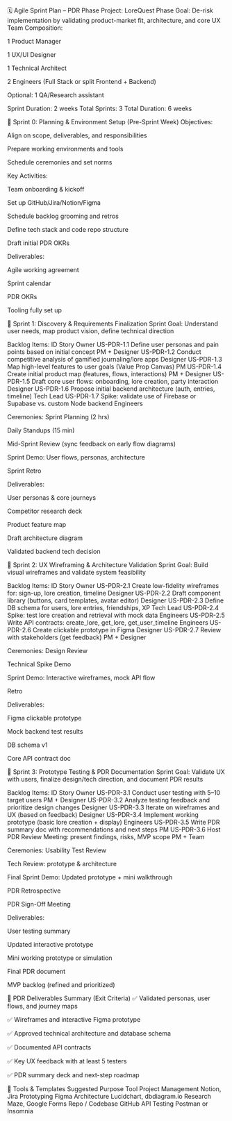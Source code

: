 🗓️ Agile Sprint Plan – PDR Phase
Project: LoreQuest
Phase Goal: De-risk implementation by validating product-market fit, architecture, and core UX
Team Composition:

1 Product Manager

1 UX/UI Designer

1 Technical Architect

2 Engineers (Full Stack or split Frontend + Backend)

Optional: 1 QA/Research assistant

Sprint Duration: 2 weeks
Total Sprints: 3
Total Duration: 6 weeks

🚀 Sprint 0: Planning & Environment Setup (Pre-Sprint Week)
Objectives:

Align on scope, deliverables, and responsibilities

Prepare working environments and tools

Schedule ceremonies and set norms

Key Activities:

Team onboarding & kickoff

Set up GitHub/Jira/Notion/Figma

Schedule backlog grooming and retros

Define tech stack and code repo structure

Draft initial PDR OKRs

Deliverables:

Agile working agreement

Sprint calendar

PDR OKRs

Tooling fully set up

🧭 Sprint 1: Discovery & Requirements Finalization
Sprint Goal: Understand user needs, map product vision, define technical direction

Backlog Items:
ID	Story	Owner
US-PDR-1.1	Define user personas and pain points based on initial concept	PM + Designer
US-PDR-1.2	Conduct competitive analysis of gamified journaling/lore apps	Designer
US-PDR-1.3	Map high-level features to user goals (Value Prop Canvas)	PM
US-PDR-1.4	Create initial product map (features, flows, interactions)	PM + Designer
US-PDR-1.5	Draft core user flows: onboarding, lore creation, party interaction	Designer
US-PDR-1.6	Propose initial backend architecture (auth, entries, timeline)	Tech Lead
US-PDR-1.7	Spike: validate use of Firebase or Supabase vs. custom Node backend	Engineers

Ceremonies:
Sprint Planning (2 hrs)

Daily Standups (15 min)

Mid-Sprint Review (sync feedback on early flow diagrams)

Sprint Demo: User flows, personas, architecture

Sprint Retro

Deliverables:

User personas & core journeys

Competitor research deck

Product feature map

Draft architecture diagram

Validated backend tech decision

🎨 Sprint 2: UX Wireframing & Architecture Validation
Sprint Goal: Build visual wireframes and validate system feasibility

Backlog Items:
ID	Story	Owner
US-PDR-2.1	Create low-fidelity wireframes for: sign-up, lore creation, timeline	Designer
US-PDR-2.2	Draft component library (buttons, card templates, avatar editor)	Designer
US-PDR-2.3	Define DB schema for users, lore entries, friendships, XP	Tech Lead
US-PDR-2.4	Spike: test lore creation and retrieval with mock data	Engineers
US-PDR-2.5	Write API contracts: create_lore, get_lore, get_user_timeline	Engineers
US-PDR-2.6	Create clickable prototype in Figma	Designer
US-PDR-2.7	Review with stakeholders (get feedback)	PM + Designer

Ceremonies:
Design Review

Technical Spike Demo

Sprint Demo: Interactive wireframes, mock API flow

Retro

Deliverables:

Figma clickable prototype

Mock backend test results

DB schema v1

Core API contract doc

🔁 Sprint 3: Prototype Testing & PDR Documentation
Sprint Goal: Validate UX with users, finalize design/tech direction, and document PDR results

Backlog Items:
ID	Story	Owner
US-PDR-3.1	Conduct user testing with 5–10 target users	PM + Designer
US-PDR-3.2	Analyze testing feedback and prioritize design changes	Designer
US-PDR-3.3	Iterate on wireframes and UX (based on feedback)	Designer
US-PDR-3.4	Implement working prototype (basic lore creation + display)	Engineers
US-PDR-3.5	Write PDR summary doc with recommendations and next steps	PM
US-PDR-3.6	Host PDR Review Meeting: present findings, risks, MVP scope	PM + Team

Ceremonies:
Usability Test Review

Tech Review: prototype & architecture

Final Sprint Demo: Updated prototype + mini walkthrough

PDR Retrospective

PDR Sign-Off Meeting

Deliverables:

User testing summary

Updated interactive prototype

Mini working prototype or simulation

Final PDR document

MVP backlog (refined and prioritized)

📘 PDR Deliverables Summary (Exit Criteria)
✅ Validated personas, user flows, and journey maps

✅ Wireframes and interactive Figma prototype

✅ Approved technical architecture and database schema

✅ Documented API contracts

✅ Key UX feedback with at least 5 testers

✅ PDR summary deck and next-step roadmap

🔧 Tools & Templates Suggested
Purpose	Tool
Project Management	Notion, Jira
Prototyping	Figma
Architecture	Lucidchart, dbdiagram.io
Research	Maze, Google Forms
Repo / Codebase	GitHub
API Testing	Postman or Insomnia
